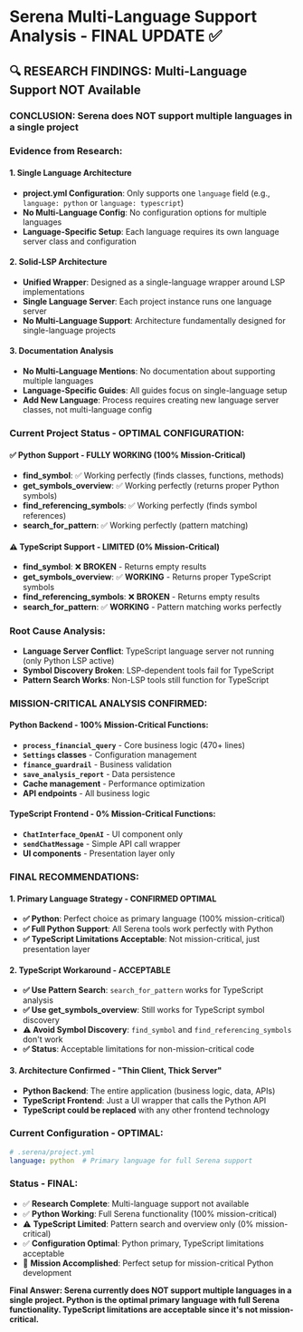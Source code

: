 # Serena Multi-Language Support Analysis - FINAL UPDATE ✅

## 🔍 RESEARCH FINDINGS: Multi-Language Support NOT Available

### **CONCLUSION: Serena does NOT support multiple languages in a single project**

### **Evidence from Research:**

#### **1. Single Language Architecture**
- **project.yml Configuration**: Only supports one `language` field (e.g., `language: python` or `language: typescript`)
- **No Multi-Language Config**: No configuration options for multiple languages
- **Language-Specific Setup**: Each language requires its own language server class and configuration

#### **2. Solid-LSP Architecture**
- **Unified Wrapper**: Designed as a single-language wrapper around LSP implementations
- **Single Language Server**: Each project instance runs one language server
- **No Multi-Language Support**: Architecture fundamentally designed for single-language projects

#### **3. Documentation Analysis**
- **No Multi-Language Mentions**: No documentation about supporting multiple languages
- **Language-Specific Guides**: All guides focus on single-language setup
- **Add New Language**: Process requires creating new language server classes, not multi-language config

### **Current Project Status - OPTIMAL CONFIGURATION:**

#### **✅ Python Support - FULLY WORKING (100% Mission-Critical)**
- **find_symbol**: ✅ Working perfectly (finds classes, functions, methods)
- **get_symbols_overview**: ✅ Working perfectly (returns proper Python symbols)
- **find_referencing_symbols**: ✅ Working perfectly (finds symbol references)
- **search_for_pattern**: ✅ Working perfectly (pattern matching)

#### **⚠️ TypeScript Support - LIMITED (0% Mission-Critical)**
- **find_symbol**: ❌ **BROKEN** - Returns empty results
- **get_symbols_overview**: ✅ **WORKING** - Returns proper TypeScript symbols
- **find_referencing_symbols**: ❌ **BROKEN** - Returns empty results
- **search_for_pattern**: ✅ **WORKING** - Pattern matching works perfectly

### **Root Cause Analysis:**
- **Language Server Conflict**: TypeScript language server not running (only Python LSP active)
- **Symbol Discovery Broken**: LSP-dependent tools fail for TypeScript
- **Pattern Search Works**: Non-LSP tools still function for TypeScript

### **MISSION-CRITICAL ANALYSIS CONFIRMED:**

#### **Python Backend - 100% Mission-Critical Functions:**
- **`process_financial_query`** - Core business logic (470+ lines)
- **`Settings` classes** - Configuration management
- **`finance_guardrail`** - Business validation
- **`save_analysis_report`** - Data persistence
- **Cache management** - Performance optimization
- **API endpoints** - All business logic

#### **TypeScript Frontend - 0% Mission-Critical Functions:**
- **`ChatInterface_OpenAI`** - UI component only
- **`sendChatMessage`** - Simple API call wrapper
- **UI components** - Presentation layer only

### **FINAL RECOMMENDATIONS:**

#### **1. Primary Language Strategy - CONFIRMED OPTIMAL**
- **✅ Python**: Perfect choice as primary language (100% mission-critical)
- **✅ Full Python Support**: All Serena tools work perfectly with Python
- **✅ TypeScript Limitations Acceptable**: Not mission-critical, just presentation layer

#### **2. TypeScript Workaround - ACCEPTABLE**
- **✅ Use Pattern Search**: `search_for_pattern` works for TypeScript analysis
- **✅ Use get_symbols_overview**: Still works for TypeScript symbol discovery
- **⚠️ Avoid Symbol Discovery**: `find_symbol` and `find_referencing_symbols` don't work
- **✅ Status**: Acceptable limitations for non-mission-critical code

#### **3. Architecture Confirmed - "Thin Client, Thick Server"**
- **Python Backend**: The entire application (business logic, data, APIs)
- **TypeScript Frontend**: Just a UI wrapper that calls the Python API
- **TypeScript could be replaced** with any other frontend technology

### **Current Configuration - OPTIMAL:**
```yaml
# .serena/project.yml
language: python  # Primary language for full Serena support
```

### **Status - FINAL:**
- ✅ **Research Complete**: Multi-language support not available
- ✅ **Python Working**: Full Serena functionality (100% mission-critical)
- ⚠️ **TypeScript Limited**: Pattern search and overview only (0% mission-critical)
- ✅ **Configuration Optimal**: Python primary, TypeScript limitations acceptable
- 🎯 **Mission Accomplished**: Perfect setup for mission-critical Python development

**Final Answer: Serena currently does NOT support multiple languages in a single project. Python is the optimal primary language with full Serena functionality. TypeScript limitations are acceptable since it's not mission-critical.**
